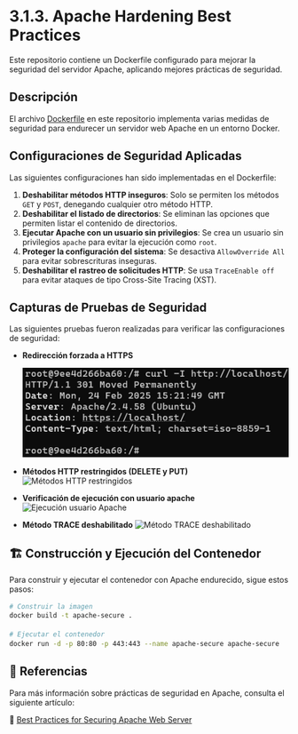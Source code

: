 # 3.1.3. Apache Hardening Best Practices

Este repositorio contiene un Dockerfile configurado para mejorar la seguridad del servidor Apache, aplicando mejores prácticas de seguridad.

## Descripción

El archivo [Dockerfile](https://github.com/alvaromespen/pps-10003375/blob/main/template-main/RA3/RA3_1/RA3_1_3/Apache%20_Hardening%20_Best%20_Practices/Dockerfile) en este repositorio implementa varias medidas de seguridad para endurecer un servidor web Apache en un entorno Docker.

## Configuraciones de Seguridad Aplicadas

Las siguientes configuraciones han sido implementadas en el Dockerfile:

1. **Deshabilitar métodos HTTP inseguros**: Solo se permiten los métodos `GET` y `POST`, denegando cualquier otro método HTTP.
2. **Deshabilitar el listado de directorios**: Se eliminan las opciones que permiten listar el contenido de directorios.
3. **Ejecutar Apache con un usuario sin privilegios**: Se crea un usuario sin privilegios `apache` para evitar la ejecución como `root`.
4. **Proteger la configuración del sistema**: Se desactiva `AllowOverride All` para evitar sobrescrituras inseguras.
5. **Deshabilitar el rastreo de solicitudes HTTP**: Se usa `TraceEnable off` para evitar ataques de tipo Cross-Site Tracing (XST).

## Capturas de Pruebas de Seguridad

Las siguientes pruebas fueron realizadas para verificar las configuraciones de seguridad:

- **Redirección forzada a HTTPS**
  
  ![Redirección HTTPS](https://github.com/alvaromespen/pps-10003375/blob/main/template-main/RA3/RA3_1/RA3_1_3/Apache%20_Hardening%20_Best%20_Practices/10.png)

- **Métodos HTTP restringidos (DELETE y PUT)**
  ![Métodos HTTP restringidos](./mnt/data/11.png)

- **Verificación de ejecución con usuario apache**
  ![Ejecución usuario Apache](./mnt/data/12.png)

- **Método TRACE deshabilitado**
  ![Método TRACE deshabilitado](./mnt/data/13.png)

## 🏗 Construcción y Ejecución del Contenedor

Para construir y ejecutar el contenedor con Apache endurecido, sigue estos pasos:

```sh
# Construir la imagen
docker build -t apache-secure .

# Ejecutar el contenedor
docker run -d -p 80:80 -p 443:443 --name apache-secure apache-secure
```

## 📖 Referencias

Para más información sobre prácticas de seguridad en Apache, consulta el siguiente artículo:

🔗 [Best Practices for Securing Apache Web Server](https://geekflare.com/cybersecurity/apache-web-server-hardening-security/)

